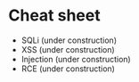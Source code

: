 # Cheat sheet

- SQLi (under construction)
- XSS (under construction)
- Injection (under construction)
- RCE (under construction)

